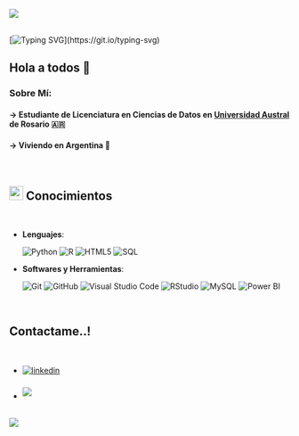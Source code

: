 <img src="https://user-images.githubusercontent.com/73097560/115834477-dbab4500-a447-11eb-908a-139a6edaec5c.gif"><br><br>

[![Typing SVG](https://readme-typing-svg.demolab.com?font=Fira+Code&pause=1000&width=435&lines=Hola+soy+Santino+Malatini+_;Estoy+estudiando+Ciencias+de+Datos+_)](https://git.io/typing-svg)

## Hola a todos 👋

### Sobre Mí:

#### → Estudiante de Licenciatura en Ciencias de Datos en <a href="https://www.austral.edu.ar" target="_blank">Universidad Austral</a> de Rosario 🇦🇷

#### → Viviendo en Argentina 🧉
<br>

## <img src="https://media2.giphy.com/media/QssGEmpkyEOhBCb7e1/giphy.gif?cid=ecf05e47a0n3gi1bfqntqmob8g9aid1oyj2wr3ds3mg700bl&rid=giphy.gif" width ="25"><b> Conocimientos</b>
<br>

- **Lenguajes**:
  
    ![Python](https://img.shields.io/badge/Python%20-%2314354C.svg?style=for-the-badge&logo=python&logoColor=white)
    ![R](https://img.shields.io/badge/R-276DC3?style=for-the-badge&logo=r&logoColor=white)
    ![HTML5](https://img.shields.io/badge/HTML5%20-%23E34F26.svg?style=for-the-badge&logo=html5&logoColor=white)
    ![SQL](https://img.shields.io/badge/SQL%20-%23007ACC.svg?style=for-the-badge&logo=postgresql&logoColor=white)

- **Softwares y Herramientas**:

    ![Git](https://img.shields.io/badge/git-%23F05033.svg?style=for-the-badge&logo=git&logoColor=white)
    ![GitHub](https://img.shields.io/badge/github-%23121011.svg?style=for-the-badge&logo=github&logoColor=white)
    ![Visual Studio Code](https://img.shields.io/badge/Visual%20Studio%20Code-0078d7.svg?style=for-the-badge&logo=visual-studio-code&logoColor=white)
    ![RStudio](https://img.shields.io/badge/RStudio-75AADB?style=for-the-badge&logo=rstudio&logoColor=white)
    ![MySQL](https://img.shields.io/badge/MySQL-4479A1?style=for-the-badge&logo=mysql&logoColor=white)
    ![Power BI](https://img.shields.io/badge/Power%20BI-F2C811?style=for-the-badge&logo=microsoft-power-bi&logoColor=black)

<br>

## <b> Contactame..!</b>
<br>
<div align='left'>

<ul>

<li>
<a href="https://www.linkedin.com/in/santino-malatini-754925334/" target="_blank">
<img src="https://img.shields.io/badge/linkedin:SantinoMalatini-%2300acee.svg?color=405DE6&style=for-the-badge&logo=linkedin&logoColor=white" alt=linkedin style="margin-bottom: 5px;"/>
</a>
</li>

<br>

<li>
<a href="mailto:santinomalatini@gmail.com" target="_blank">
<img src="https://img.shields.io/badge/gmail:santinomalatini-%23EA4335.svg?style=for-the-badge&logo=gmail&logoColor=white" t=mail style="margin-bottom: 5px;" />
</a>
</li>
	
</ul>
</div>

<br>
<img src="https://user-images.githubusercontent.com/73097560/115834477-dbab4500-a447-11eb-908a-139a6edaec5c.gif">
